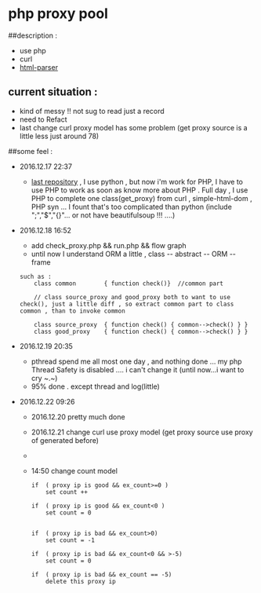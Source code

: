 # php proxy pool

##description :
- use php
- curl
- [html-parser](https://github.com/bupt1987/html-parser/blob/master/README.md)


## current situation :
- kind of messy !! not sug to read just a record
- need to Refact
- last change curl proxy model has some problem (get proxy source is a little less just around 78)

##some feel :

- 2016.12.17 22:37
    - [last repository](https://github.com/NominationP/py_proxy) , I use python , but now i'm work for PHP, I have to use PHP to work as soon as know more about PHP . Full day , I use PHP to complete one class(get_proxy) from curl , simple-html-dom , PHP syn ... I fount that's too complicated than python (include ";","$","{}"... or not have beautifulsoup !!! ....)
- 2016.12.18 16:52
    - add check_proxy.php && run.php && flow graph
    - until now I understand ORM a little , class -- abstract -- ORM -- frame
    ```
    such as :
        class common        { function check()}  //common part

        // class source_proxy and good_proxy both to want to use check(), just a little diff , so extract common part to class common , than to invoke common

        class source_proxy  { function check() { common-->check() } }
        class good_proxy    { function check() { common-->check() } }
    ```

- 2016.12.19 20:35
    - pthread spend me all most one day , and nothing done ... my php Thread Safety is disabled .... i can't change it (until now...i want to cry ~.~)
    - 95% done . except thread and log(little)

- 2016.12.22 09:26
    - 2016.12.20 pretty much done
    - 2016.12.21 change curl use proxy model (get proxy source use proxy of generated before)
    -
    - 14:50 change count model

        ```
        if  ( proxy ip is good && ex_count>=0 )
            set count ++

        if  ( proxy ip is good && ex_count<0 )
            set count = 0


        if  ( proxy ip is bad && ex_count>0)
            set count = -1

        if  ( proxy ip is bad && ex_count<0 && >-5)
            set count = 0

        if  ( proxy ip is bad && ex_count == -5)
            delete this proxy ip


        ```

